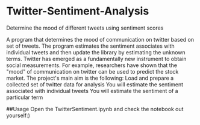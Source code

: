 # Twitter-Sentiment-Analysis
Determine the mood of different tweets using sentiment scores

A program that determines the mood of communication on twitter based on set of tweets. The program estimates the sentiment associates with individual tweets and then update the library by estimating the unknown terms. Twitter has emerged as a fundamentally new instrument to obtain social measurements. For example, researchers have shown that the "mood" of communication on twitter can be used to predict the stock market.
The project's main aim is the following:
Load and prepare a collected set of twitter data for analysis
You will estimate the sentiment associated with individual tweets
You will estimate the sentiment of a particular term

##Usage
Open the TwitterSentiment.ipynb and check the notebook out yourself:)
